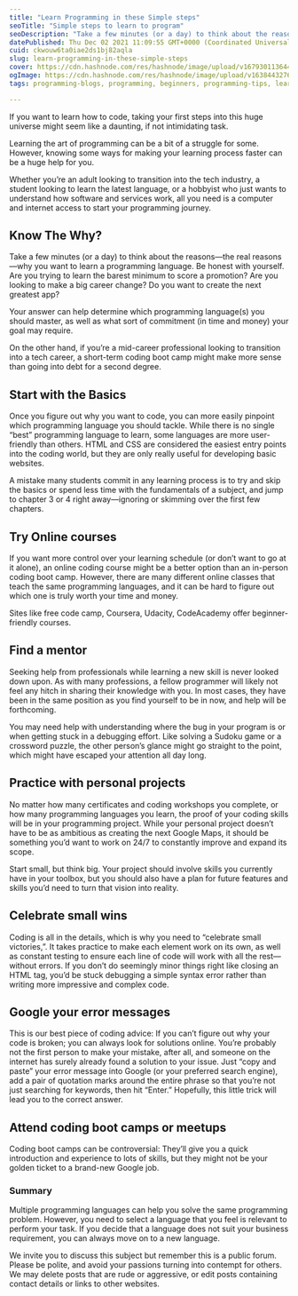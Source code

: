 ```yaml
---
title: "Learn Programming in these Simple steps"
seoTitle: "Simple steps to learn to program"
seoDescription: "Take a few minutes (or a day) to think about the reasons—the real reasons—why you want to learn a programming language. Be honest with yourself."
datePublished: Thu Dec 02 2021 11:09:55 GMT+0000 (Coordinated Universal Time)
cuid: ckwouw6ta0iae2ds1bj82aqla
slug: learn-programming-in-these-simple-steps
cover: https://cdn.hashnode.com/res/hashnode/image/upload/v1679301136445/65b224b5-2125-4fef-94fe-cb74dd9d0c49.jpeg
ogImage: https://cdn.hashnode.com/res/hashnode/image/upload/v1638443276140/7d0iBPKQu.jpeg
tags: programming-blogs, programming, beginners, programming-tips, learn-coding

---
```


If you want to learn how to code, taking your first steps into this huge universe might seem like a daunting, if not intimidating task.

Learning the art of programming can be a bit of a struggle for some. However, knowing some ways for making your learning process faster can be a huge help for you.

Whether you’re an adult looking to transition into the tech industry, a student looking to learn the latest language, or a hobbyist who just wants to understand how software and services work, all you need is a computer and internet access to start your programming journey.

## Know The Why?
Take a few minutes (or a day) to think about the reasons—the real reasons—why you want to learn a programming language. Be honest with yourself. Are you trying to learn the barest minimum to score a promotion? Are you looking to make a big career change? Do you want to create the next greatest app?

Your answer can help determine which programming language(s) you should master, as well as what sort of commitment (in time and money) your goal may require.

On the other hand, if you’re a mid-career professional looking to transition into a tech career, a short-term coding boot camp might make more sense than going into debt for a second degree.

## Start with the Basics
Once you figure out why you want to code, you can more easily pinpoint which programming language you should tackle. While there is no single “best” programming language to learn, some languages are more user-friendly than others. HTML and CSS are considered the easiest entry points into the coding world, but they are only really useful for developing basic websites.

A mistake many students commit in any learning process is to try and skip the basics or spend less time with the fundamentals of a subject, and jump to chapter 3 or 4 right away—ignoring or skimming over the first few chapters.

## Try Online courses
If you want more control over your learning schedule (or don’t want to go at it alone), an online coding course might be a better option than an in-person coding boot camp. However, there are many different online classes that teach the same programming languages, and it can be hard to figure out which one is truly worth your time and money.

Sites like free code camp, Coursera, Udacity, CodeAcademy offer beginner-friendly courses.

## Find a mentor
Seeking help from professionals while learning a new skill is never looked down upon. As with many professions, a fellow programmer will likely not feel any hitch in sharing their knowledge with you. In most cases, they have been in the same position as you find yourself to be in now, and help will be forthcoming.

You may need help with understanding where the bug in your program is or when getting stuck in a debugging effort. Like solving a Sudoku game or a crossword puzzle, the other person’s glance might go straight to the point, which might have escaped your attention all day long.

## Practice with personal projects
No matter how many certificates and coding workshops you complete, or how many programming languages you learn, the proof of your coding skills will be in your programming project. While your personal project doesn’t have to be as ambitious as creating the next Google Maps, it should be something you’d want to work on 24/7 to constantly improve and expand its scope.

Start small, but think big. Your project should involve skills you currently have in your toolbox, but you should also have a plan for future features and skills you’d need to turn that vision into reality.

## Celebrate small wins
Coding is all in the details, which is why you need to “celebrate small victories,”. It takes practice to make each element work on its own, as well as constant testing to ensure each line of code will work with all the rest—without errors. If you don’t do seemingly minor things right like closing an HTML tag, you’d be stuck debugging a simple syntax error rather than writing more impressive and complex code.

## Google your error messages
This is our best piece of coding advice: If you can’t figure out why your code is broken; you can always look for solutions online. You’re probably not the first person to make your mistake, after all, and someone on the internet has surely already found a solution to your issue. Just “copy and paste” your error message into Google (or your preferred search engine), add a pair of quotation marks around the entire phrase so that you’re not just searching for keywords, then hit “Enter.” Hopefully, this little trick will lead you to the correct answer.

## Attend coding boot camps or meetups
Coding boot camps can be controversial: They’ll give you a quick introduction and experience to lots of skills, but they might not be your golden ticket to a brand-new Google job.

### Summary
Multiple programming languages can help you solve the same programming problem. However, you need to select a language that you feel is relevant to perform your task. If you decide that a language does not suit your business requirement, you can always move on to a new language.

We invite you to discuss this subject but remember this is a public forum.
Please be polite, and avoid your passions turning into contempt for others. We may delete posts that are rude or aggressive, or edit posts containing contact details or links to other websites.